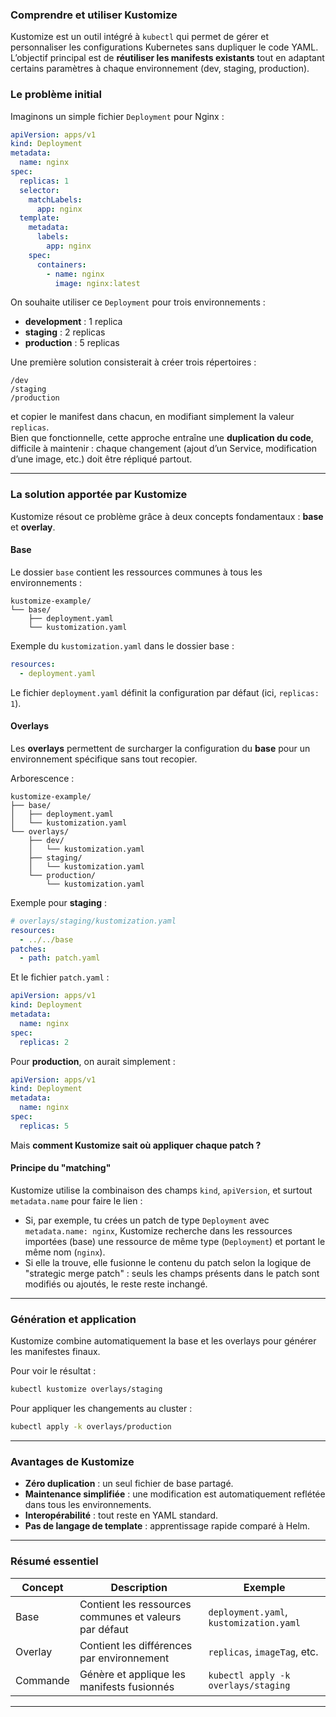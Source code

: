### Comprendre et utiliser Kustomize

Kustomize est un outil intégré à `kubectl` qui permet de gérer et personnaliser les configurations Kubernetes sans dupliquer le code YAML.\
L’objectif principal est de **réutiliser les manifests existants** tout en adaptant certains paramètres à chaque environnement (dev, staging, production).

### Le problème initial

Imaginons un simple fichier `Deployment` pour Nginx :

```yaml
apiVersion: apps/v1
kind: Deployment
metadata:
  name: nginx
spec:
  replicas: 1
  selector:
    matchLabels:
      app: nginx
  template:
    metadata:
      labels:
        app: nginx
    spec:
      containers:
        - name: nginx
          image: nginx:latest
```

On souhaite utiliser ce `Deployment` pour trois environnements :
- **development** : 1 replica
- **staging** : 2 replicas
- **production** : 5 replicas

Une première solution consisterait à créer trois répertoires :
```
/dev
/staging
/production
```
et copier le manifest dans chacun, en modifiant simplement la valeur `replicas`.  
Bien que fonctionnelle, cette approche entraîne une **duplication du code**, difficile à maintenir : chaque changement (ajout d’un Service, modification d’une image, etc.) doit être répliqué partout.

***

### La solution apportée par Kustomize

Kustomize résout ce problème grâce à deux concepts fondamentaux : **base** et **overlay**.

#### Base
Le dossier `base` contient les ressources communes à tous les environnements :
```plaintext
kustomize-example/
└── base/
    ├── deployment.yaml
    └── kustomization.yaml
```

Exemple du `kustomization.yaml` dans le dossier base :
```yaml
resources:
  - deployment.yaml
```

Le fichier `deployment.yaml` définit la configuration par défaut (ici, `replicas: 1`).

#### Overlays
Les **overlays** permettent de surcharger la configuration du **base** pour un environnement spécifique sans tout recopier.

Arborescence :
```plaintext
kustomize-example/
├── base/
│   ├── deployment.yaml
│   └── kustomization.yaml
└── overlays/
    ├── dev/
    │   └── kustomization.yaml
    ├── staging/
    │   └── kustomization.yaml
    └── production/
        └── kustomization.yaml
```

Exemple pour **staging** :
```yaml
# overlays/staging/kustomization.yaml
resources:
  - ../../base
patches:
  - path: patch.yaml
```

Et le fichier `patch.yaml` :
```yaml
apiVersion: apps/v1
kind: Deployment
metadata:
  name: nginx
spec:
  replicas: 2
```

Pour **production**, on aurait simplement :
```yaml
apiVersion: apps/v1
kind: Deployment
metadata:
  name: nginx
spec:
  replicas: 5
```

Mais **comment Kustomize sait où appliquer chaque patch ?**

#### Principe du "matching"

Kustomize utilise la combinaison des champs `kind`, `apiVersion`, et surtout `metadata.name` pour faire le lien :
- Si, par exemple, tu crées un patch de type `Deployment` avec `metadata.name: nginx`, Kustomize recherche dans les ressources importées (base) une ressource de même type (`Deployment`) et portant le même nom (`nginx`).
- Si elle la trouve, elle fusionne le contenu du patch selon la logique de "strategic merge patch" : seuls les champs présents dans le patch sont modifiés ou ajoutés, le reste reste inchangé.

***

### Génération et application

Kustomize combine automatiquement la base et les overlays pour générer les manifestes finaux.

Pour voir le résultat :
```bash
kubectl kustomize overlays/staging
```

Pour appliquer les changements au cluster :
```bash
kubectl apply -k overlays/production
```

***

### Avantages de Kustomize
- **Zéro duplication** : un seul fichier de base partagé.
- **Maintenance simplifiée** : une modification est automatiquement reflétée dans tous les environnements.
- **Interopérabilité** : tout reste en YAML standard.
- **Pas de langage de template** : apprentissage rapide comparé à Helm.

***

### Résumé essentiel

| Concept | Description | Exemple |
|----------|--------------|----------|
| Base | Contient les ressources communes et valeurs par défaut | `deployment.yaml`, `kustomization.yaml` |
| Overlay | Contient les différences par environnement | `replicas`, `imageTag`, etc. |
| Commande | Génère et applique les manifests fusionnés | `kubectl apply -k overlays/staging` |

***

